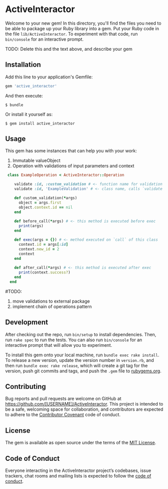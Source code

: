 # ActiveInteractor

Welcome to your new gem! In this directory, you'll find the files you need to be able to package up your Ruby library into a gem. Put your Ruby code in the file `lib/ActiveInteractor`. To experiment with that code, run `bin/console` for an interactive prompt.

TODO: Delete this and the text above, and describe your gem

## Installation

Add this line to your application's Gemfile:

```ruby
gem 'active_interactor'
```

And then execute:

    $ bundle

Or install it yourself as:

    $ gem install active_interactor

## Usage

This gem has some instances that can help you with your work:
1) Immutable valueObject
2) Operation with validations of input parameters and context
  ```ruby
   class ExampleOperation < ActiveInteractor::Operation
  
      validate :id, :custom_validation # <- function name for validation
      validate :id, 'ExampleValidation' # <- class name, calls `validate` method
  
      def custom_validation(*args)
        object = args.first
        object.context.id == nil
      end
      
      def before_call(*args) # <- this method is executed before exec
        print(args)
      end
  
      def exec(args = {}) # <- method executed on `call` of this class 
        context.id = args[:id]
        context.new_id = 2
        context
      end
      
      def after_call(*args) # <- this method is executed after exec
        print(context.success?)
      end
    end
  ```
  
#TODO:
1) move validations to external package
2) implement chain of operations pattern  

## Development

After checking out the repo, run `bin/setup` to install dependencies. Then, run `rake spec` to run the tests. You can also run `bin/console` for an interactive prompt that will allow you to experiment.

To install this gem onto your local machine, run `bundle exec rake install`. To release a new version, update the version number in `version.rb`, and then run `bundle exec rake release`, which will create a git tag for the version, push git commits and tags, and push the `.gem` file to [rubygems.org](https://rubygems.org).

## Contributing

Bug reports and pull requests are welcome on GitHub at https://github.com/[USERNAME]/ActiveInteractor. This project is intended to be a safe, welcoming space for collaboration, and contributors are expected to adhere to the [Contributor Covenant](http://contributor-covenant.org) code of conduct.

## License

The gem is available as open source under the terms of the [MIT License](https://opensource.org/licenses/MIT).

## Code of Conduct

Everyone interacting in the ActiveInteractor project’s codebases, issue trackers, chat rooms and mailing lists is expected to follow the [code of conduct](https://github.com/[USERNAME]/ActiveInteractor/blob/master/CODE_OF_CONDUCT.md).
